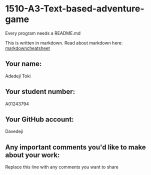 # 1510-A3-Text-based-adventure-game

Every program needs a README.md

This is written in markdown. Read about markdown here: [markdowncheatsheet](https://www.markdownguide.org/cheat-sheet/)

## Your name:
Adedeji Toki

## Your student number:
A01243794

## Your GitHub account:
Davedeji

## Any important comments you'd like to make about your work:
Replace this line with any comments you want to share

